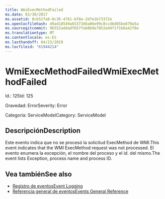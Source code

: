 ```yaml
---
title: WmiExecMethodFailed
ms.date: 03/30/2017
ms.assetid: 8cb52fa8-0c36-4761-bf8e-2d7e1b73372e
ms.openlocfilehash: 49ad18549a65373d6a06e99c8ccdbd65be870a5a
ms.sourcegitcommit: 9b552addadfb57fab0b9e7852ed4f1f1b8a42f8e
ms.translationtype: MT
ms.contentlocale: es-ES
ms.lasthandoff: 04/23/2019
ms.locfileid: "61944214"
---
```

# <a name="wmiexecmethodfailed"></a><span data-ttu-id="49b8a-102">WmiExecMethodFailed</span><span class="sxs-lookup"><span data-stu-id="49b8a-102">WmiExecMethodFailed</span></span>
<span data-ttu-id="49b8a-103">Id.: 125</span><span class="sxs-lookup"><span data-stu-id="49b8a-103">Id: 125</span></span>  
  
 <span data-ttu-id="49b8a-104">Gravedad: Error</span><span class="sxs-lookup"><span data-stu-id="49b8a-104">Severity: Error</span></span>  
  
 <span data-ttu-id="49b8a-105">Categoría: ServiceModel</span><span class="sxs-lookup"><span data-stu-id="49b8a-105">Category: ServiceModel</span></span>  
  
## <a name="description"></a><span data-ttu-id="49b8a-106">Descripción</span><span class="sxs-lookup"><span data-stu-id="49b8a-106">Description</span></span>  
 <span data-ttu-id="49b8a-107">Este evento indica que no se procesó la solicitud ExecMethod de WMI.</span><span class="sxs-lookup"><span data-stu-id="49b8a-107">This event indicates that the WMI ExecMethod request was not processed.</span></span> <span data-ttu-id="49b8a-108">El evento enumera la excepción, el nombre del proceso y el id. del mismo.</span><span class="sxs-lookup"><span data-stu-id="49b8a-108">The event lists Exception, process name and process ID.</span></span>  
  
## <a name="see-also"></a><span data-ttu-id="49b8a-109">Vea también</span><span class="sxs-lookup"><span data-stu-id="49b8a-109">See also</span></span>

- [<span data-ttu-id="49b8a-110">Registro de eventos</span><span class="sxs-lookup"><span data-stu-id="49b8a-110">Event Logging</span></span>](../../../../../docs/framework/wcf/diagnostics/event-logging/index.md)
- [<span data-ttu-id="49b8a-111">Referencia general de eventos</span><span class="sxs-lookup"><span data-stu-id="49b8a-111">Events General Reference</span></span>](../../../../../docs/framework/wcf/diagnostics/event-logging/events-general-reference.md)
